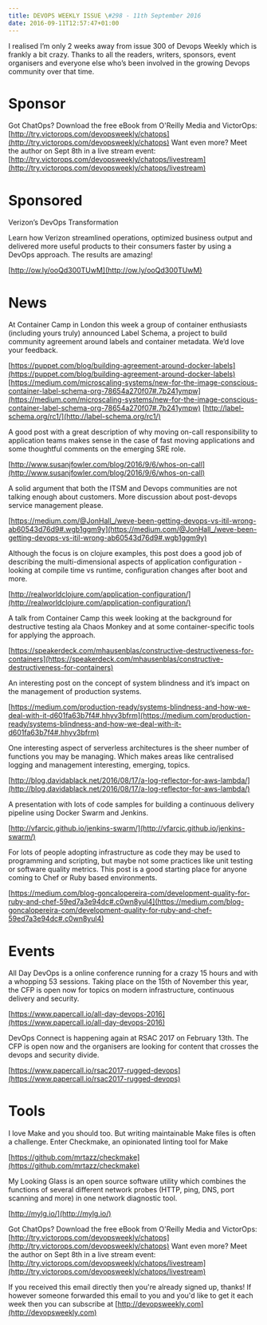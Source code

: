 ```yaml
---
title: DEVOPS WEEKLY ISSUE \#298 - 11th September 2016 
date: 2016-09-11T12:57:47+01:00
---
```


I realised I’m only 2 weeks away from issue 300 of Devops Weekly which is frankly a bit crazy. Thanks to all the readers, writers, sponsors, event organisers and everyone else who’s been involved in the growing Devops community over that time.


Sponsor
======

Got ChatOps? Download the free eBook from O'Reilly Media and VictorOps:  [http://try.victorops.com/devopsweekly/chatops](http://try.victorops.com/devopsweekly/chatops)
Want even more? Meet the author on Sept 8th in a live stream event: [http://try.victorops.com/devopsweekly/chatops/livestream](http://try.victorops.com/devopsweekly/chatops/livestream)


Sponsored
========

Verizon’s DevOps Transformation

Learn how Verizon streamlined operations, optimized business output and delivered more useful products to their consumers faster by using a DevOps approach. The results are amazing!

[http://ow.ly/ooQd300TUwM](http://ow.ly/ooQd300TUwM)


News
====

At Container Camp in London this week a group of container enthusiasts (including yours truly) announced Label Schema, a project to build community agreement around labels and container metadata. We’d love your feedback.

[https://puppet.com/blog/building-agreement-around-docker-labels](https://puppet.com/blog/building-agreement-around-docker-labels)
[https://medium.com/microscaling-systems/new-for-the-image-conscious-container-label-schema-org-78654a270f07#.7b241ympw](https://medium.com/microscaling-systems/new-for-the-image-conscious-container-label-schema-org-78654a270f07#.7b241ympw)
[http://label-schema.org/rc1/](http://label-schema.org/rc1/)


A good post with a great description of why moving on-call responsibility to application teams makes sense in the case of fast moving applications and some thoughtful comments on the emerging SRE role.

[http://www.susanjfowler.com/blog/2016/9/6/whos-on-call](http://www.susanjfowler.com/blog/2016/9/6/whos-on-call)


A solid argument that both the ITSM and Devops communities are not talking enough about customers. More discussion about post-devops service management please.

[https://medium.com/@JonHall_/weve-been-getting-devops-vs-itil-wrong-ab60543d76d9#.wgb1ggm9y](https://medium.com/@JonHall_/weve-been-getting-devops-vs-itil-wrong-ab60543d76d9#.wgb1ggm9y)


Although the focus is on clojure examples, this post does a good job of describing the multi-dimensional aspects of application configuration - looking at compile time vs runtime, configuration changes after boot and more.

[http://realworldclojure.com/application-configuration/](http://realworldclojure.com/application-configuration/)


A talk from Container Camp this week looking at the background for destructive testing ala Chaos Monkey and at some container-specific tools for applying the approach.

[https://speakerdeck.com/mhausenblas/constructive-destructiveness-for-containers](https://speakerdeck.com/mhausenblas/constructive-destructiveness-for-containers)


An interesting post on the concept of system blindness and it’s impact on the management of production systems.

[https://medium.com/production-ready/systems-blindness-and-how-we-deal-with-it-d601fa63b7f4#.hhyv3bfrm](https://medium.com/production-ready/systems-blindness-and-how-we-deal-with-it-d601fa63b7f4#.hhyv3bfrm)


One interesting aspect of serverless architectures is the sheer number of functions you may be managing. Which makes areas like centralised logging and management interesting, emerging, topics.

[http://blog.davidablack.net/2016/08/17/a-log-reflector-for-aws-lambda/](http://blog.davidablack.net/2016/08/17/a-log-reflector-for-aws-lambda/)


A presentation with lots of code samples for building a continuous delivery pipeline using Docker Swarm and Jenkins.

[http://vfarcic.github.io/jenkins-swarm/](http://vfarcic.github.io/jenkins-swarm/)


For lots of people adopting infrastructure as code they may be used to programming and scripting, but maybe not some practices like unit testing or software quality metrics. This post is a good starting place for anyone coming to Chef or Ruby based environments.

[https://medium.com/blog-goncalopereira-com/development-quality-for-ruby-and-chef-59ed7a3e94dc#.c0wn8yul4](https://medium.com/blog-goncalopereira-com/development-quality-for-ruby-and-chef-59ed7a3e94dc#.c0wn8yul4)


Events
======

All Day DevOps is a online conference running for a crazy 15 hours and with a whopping 53 sessions. Taking place on the 15th of November this year, the CFP is open now for topics on modern infrastructure, continuous delivery and security.

[https://www.papercall.io/all-day-devops-2016](https://www.papercall.io/all-day-devops-2016)


DevOps Connect is happening again at RSAC 2017 on February 13th.  The CFP is open now and the organisers are looking for content that crosses the devops and security divide.

[https://www.papercall.io/rsac2017-rugged-devops](https://www.papercall.io/rsac2017-rugged-devops)


Tools
=====

I love Make and you should too. But writing maintainable Make files is often a challenge. Enter Checkmake, an opinionated linting tool for Make

[https://github.com/mrtazz/checkmake](https://github.com/mrtazz/checkmake)


My Looking Glass is an open source software utility which combines the functions of several different network probes (HTTP, ping, DNS, port scanning and more) in one network diagnostic tool.

[http://mylg.io/](http://mylg.io/)



Got ChatOps? Download the free eBook from O'Reilly Media and VictorOps:  [http://try.victorops.com/devopsweekly/chatops](http://try.victorops.com/devopsweekly/chatops)
Want even more? Meet the author on Sept 8th in a live stream event: [http://try.victorops.com/devopsweekly/chatops/livestream](http://try.victorops.com/devopsweekly/chatops/livestream)


If you received this email directly then you're already signed up, thanks! If however someone forwarded this email to you and you'd like to get it each week then you can subscribe at [http://devopsweekly.com](http://devopsweekly.com)


